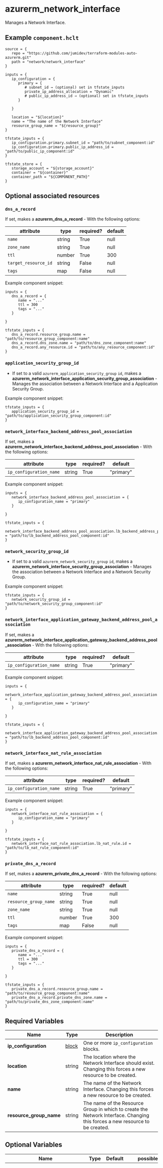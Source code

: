 # azurerm_network_interface

Manages a Network Interface.

## Example `component.hclt`

```hcl
source = {
   repo = "https://github.com/jumidev/terraform-modules-auto-azurerm.git"   
   path = "network/network_interface"   
}

inputs = {
   ip_configuration = {
      primary = {
         # subnet_id → (optional) set in tfstate_inputs
         private_ip_address_allocation = "Dynamic"         
         # public_ip_address_id → (optional) set in tfstate_inputs
      }
      
   }
   
   location = "${location}"   
   name = "The name of the Network Interface"   
   resource_group_name = "${resource_group}"   
}

tfstate_inputs = {
   ip_configuration.primary.subnet_id = "path/to/subnet_component:id"   
   ip_configuration.primary.public_ip_address_id = "path/to/public_ip_component:id"   
}

tfstate_store = {
   storage_account = "${storage_account}"   
   container = "${container}"   
   container_path = "${COMPONENT_PATH}"   
}

```
## Optional associated resources


### `dns_a_record` 

If set, makes a **azurerm_dns_a_record** - With the following options:

| attribute | type | required? | default |
| --------- | ---- | --------- | ------- |
| `name` | string | True | null |
| `zone_name` | string | True | null |
| `ttl` | number | True | 300 |
| `target_resource_id` | string | False | null |
| `tags` | map | False | null |


Example component snippet:

```hcl
inputs = {
   dns_a_record = {
      name = "..."      
      ttl = 300      
      tags = "..."      
   }
   
}

tfstate_inputs = {
   dns_a_record.resource_group.name = "path/to/resource_group_component:name"   
   dns_a_record.dns_zone.name = "path/to/dns_zone_component:name"   
   dns_a_record.any_resource.id = "path/to/any_resource_component:id"   
}

```

### `application_security_group_id` 

- If set to a valid `azurerm_application_security_group` `id`, makes a **azurerm_network_interface_application_security_group_association** - Manages the association between a Network Interface and a Application Security Group.

Example component snippet:

```hcl
tfstate_inputs = {
   application_security_group_id = "path/to/application_security_group_component:id"
}
```

### `network_interface_backend_address_pool_association` 

If set, makes a **azurerm_network_interface_backend_address_pool_association** - With the following options:

| attribute | type | required? | default |
| --------- | ---- | --------- | ------- |
| `ip_configuration_name` | string | True | "primary" |


Example component snippet:

```hcl
inputs = {
   network_interface_backend_address_pool_association = {
      ip_configuration_name = "primary"      
   }
   
}

tfstate_inputs = {
   network_interface_backend_address_pool_association.lb_backend_address_pool.id = "path/to/lb_backend_address_pool_component:id"   
}

```

### `network_security_group_id` 

- If set to a valid `azurerm_network_security_group` `id`, makes a **azurerm_network_interface_security_group_association** - Manages the association between a Network Interface and a Network Security Group.

Example component snippet:

```hcl
tfstate_inputs = {
   network_security_group_id = "path/to/network_security_group_component:id"
}
```

### `network_interface_application_gateway_backend_address_pool_association` 

If set, makes a **azurerm_network_interface_application_gateway_backend_address_pool_association** - With the following options:

| attribute | type | required? | default |
| --------- | ---- | --------- | ------- |
| `ip_configuration_name` | string | True | "primary" |


Example component snippet:

```hcl
inputs = {
   network_interface_application_gateway_backend_address_pool_association = {
      ip_configuration_name = "primary"      
   }
   
}

tfstate_inputs = {
   network_interface_application_gateway_backend_address_pool_association.lb_backend_address_pool.id = "path/to/lb_backend_address_pool_component:id"   
}

```

### `network_interface_nat_rule_association` 

If set, makes a **azurerm_network_interface_nat_rule_association** - With the following options:

| attribute | type | required? | default |
| --------- | ---- | --------- | ------- |
| `ip_configuration_name` | string | True | "primary" |


Example component snippet:

```hcl
inputs = {
   network_interface_nat_rule_association = {
      ip_configuration_name = "primary"      
   }
   
}

tfstate_inputs = {
   network_interface_nat_rule_association.lb_nat_rule.id = "path/to/lb_nat_rule_component:id"   
}

```

### `private_dns_a_record` 

If set, makes a **azurerm_private_dns_a_record** - With the following options:

| attribute | type | required? | default |
| --------- | ---- | --------- | ------- |
| `name` | string | True | null |
| `resource_group_name` | string | True | null |
| `zone_name` | string | True | null |
| `ttl` | number | True | 300 |
| `tags` | map | False | null |


Example component snippet:

```hcl
inputs = {
   private_dns_a_record = {
      name = "..."      
      ttl = 300      
      tags = "..."      
   }
   
}

tfstate_inputs = {
   private_dns_a_record.resource_group.name = "path/to/resource_group_component:name"   
   private_dns_a_record.private_dns_zone.name = "path/to/private_dns_zone_component:name"   
}

```


## Required Variables

| Name | Type |  Description |
| ---- | --------- |  ----------- |
| **ip_configuration** | [block](#ip_configuration-block-structure) |  One or more `ip_configuration` blocks. | 
| **location** | string |  The location where the Network Interface should exist. Changing this forces a new resource to be created. | 
| **name** | string |  The name of the Network Interface. Changing this forces a new resource to be created. | 
| **resource_group_name** | string |  The name of the Resource Group in which to create the Network Interface. Changing this forces a new resource to be created. | 

## Optional Variables

| Name | Type |  Default  |  possible values |  Description |
| ---- | --------- |  ----------- | ----------- | ----------- |
| **auxiliary_mode** | string |  -  |  `AcceleratedConnections`, `Floating`, `MaxConnections`, `None`  |  Specifies the auxiliary mode used to enable network high-performance feature on Network Virtual Appliances (NVAs). This feature offers competitive performance in Connections Per Second (CPS) optimization, along with improvements to handling large amounts of simultaneous connections. Possible values are `AcceleratedConnections`, `Floating`, `MaxConnections` and `None`. | 
| **auxiliary_sku** | string |  -  |  `A8`, `A4`, `A1`, `A2`, `None`  |  Specifies the SKU used for the network high-performance feature on Network Virtual Appliances (NVAs). Possible values are `A8`, `A4`, `A1`, `A2` and `None`. | 
| **dns_servers** | list |  -  |  -  |  A list of IP Addresses defining the DNS Servers which should be used for this Network Interface. | 
| **edge_zone** | string |  -  |  -  |  Specifies the Edge Zone within the Azure Region where this Network Interface should exist. Changing this forces a new Network Interface to be created. | 
| **enable_ip_forwarding** | bool |  `False`  |  -  |  Should IP Forwarding be enabled? Defaults to `false`. | 
| **enable_accelerated_networking** | bool |  `False`  |  -  |  Should Accelerated Networking be enabled? Defaults to `false`. | 
| **internal_dns_name_label** | string |  -  |  -  |  The (relative) DNS Name used for internal communications between Virtual Machines in the same Virtual Network. | 
| **tags** | map |  -  |  -  |  A mapping of tags to assign to the resource. | 

### `ip_configuration` block structure

| Name | Type | Required? | Default | Description |
| ---- | ---- | --------- | ------- | ----------- |
| `name` | string | Yes | - | A name used for this IP Configuration. |
| `gateway_load_balancer_frontend_ip_configuration_id` | string | No | - | The Frontend IP Configuration ID of a Gateway SKU Load Balancer. |
| `subnet_id` | string | No | - | The ID of the Subnet where this Network Interface should be located in. |
| `private_ip_address_version` | string | No | IPv4 | The IP Version to use. Possible values are 'IPv4' or 'IPv6'. Defaults to 'IPv4'. |
| `private_ip_address_allocation` | string | Yes | Dynamic | The allocation method used for the Private IP Address. Possible values are 'Dynamic' and 'Static'. |
| `public_ip_address_id` | string | No | - | Reference to a Public IP Address to associate with this NIC |
| `primary` | bool | No | True | Is this the Primary IP Configuration? Must be 'true' for the first 'ip_configuration' when multiple are specified. Defaults to 'false'. |
| `private_ip_address` | string | No | - | The Static IP Address which should be used. |



## Outputs

| Name | Type | Sensitive? | Description |
| ---- | ---- | --------- | --------- |
| **applied_dns_servers** | string | No  | If the Virtual Machine using this Network Interface is part of an Availability Set, then this list will have the union of all DNS servers from all Network Interfaces that are part of the Availability Set. | 
| **id** | string | No  | The ID of the Network Interface. | 
| **internal_domain_name_suffix** | string | No  | Even if `internal_dns_name_label` is not specified, a DNS entry is created for the primary NIC of the VM. This DNS name can be constructed by concatenating the VM name with the value of `internal_domain_name_suffix`. | 
| **mac_address** | string | No  | The Media Access Control (MAC) Address of the Network Interface. | 
| **private_ip_address** | string | No  | The first private IP address of the network interface. | 
| **private_ip_addresses** | string | No  | The private IP addresses of the network interface. | 
| **virtual_machine_id** | string | No  | The ID of the Virtual Machine which this Network Interface is connected to. | 

Additionally, all variables are provided as outputs.

